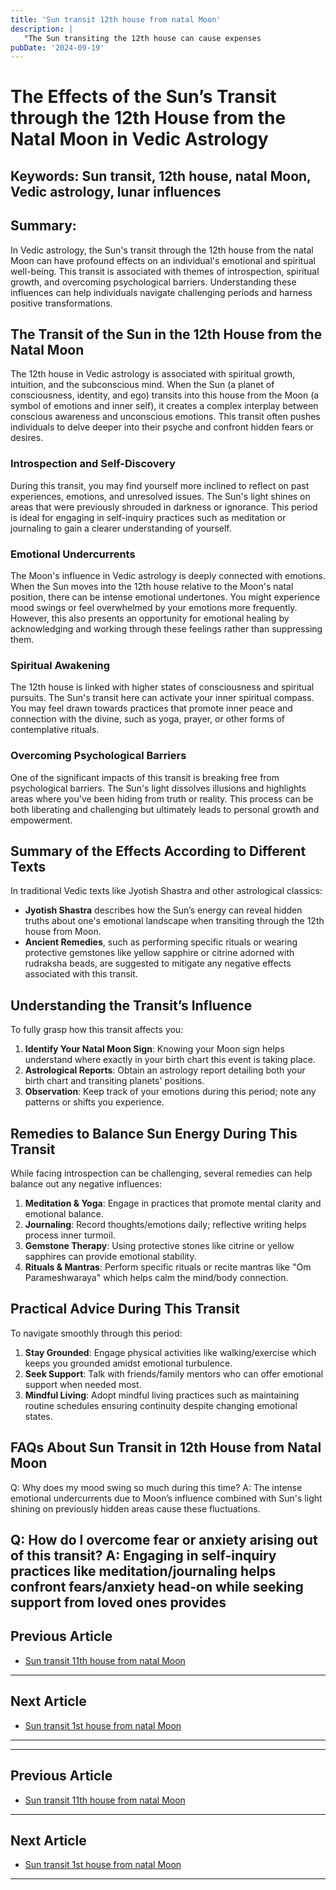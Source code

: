 ```yaml
---
title: 'Sun transit 12th house from natal Moon'
description: |
   "The Sun transiting the 12th house can cause expenses
pubDate: '2024-09-19'
---
```


# The Effects of the Sun’s Transit through the 12th House from the Natal Moon in Vedic Astrology

## Keywords: Sun transit, 12th house, natal Moon, Vedic astrology, lunar influences

## Summary:
In Vedic astrology, the Sun's transit through the 12th house from the natal Moon can have profound effects on an individual's emotional and spiritual well-being. This transit is associated with themes of introspection, spiritual growth, and overcoming psychological barriers. Understanding these influences can help individuals navigate challenging periods and harness positive transformations.

## The Transit of the Sun in the 12th House from the Natal Moon

The 12th house in Vedic astrology is associated with spiritual growth, intuition, and the subconscious mind. When the Sun (a planet of consciousness, identity, and ego) transits into this house from the Moon (a symbol of emotions and inner self), it creates a complex interplay between conscious awareness and unconscious emotions. This transit often pushes individuals to delve deeper into their psyche and confront hidden fears or desires.

### Introspection and Self-Discovery
During this transit, you may find yourself more inclined to reflect on past experiences, emotions, and unresolved issues. The Sun's light shines on areas that were previously shrouded in darkness or ignorance. This period is ideal for engaging in self-inquiry practices such as meditation or journaling to gain a clearer understanding of yourself.

### Emotional Undercurrents
The Moon's influence in Vedic astrology is deeply connected with emotions. When the Sun moves into the 12th house relative to the Moon's natal position, there can be intense emotional undertones. You might experience mood swings or feel overwhelmed by your emotions more frequently. However, this also presents an opportunity for emotional healing by acknowledging and working through these feelings rather than suppressing them.

### Spiritual Awakening
The 12th house is linked with higher states of consciousness and spiritual pursuits. The Sun's transit here can activate your inner spiritual compass. You may feel drawn towards practices that promote inner peace and connection with the divine, such as yoga, prayer, or other forms of contemplative rituals.

### Overcoming Psychological Barriers
One of the significant impacts of this transit is breaking free from psychological barriers. The Sun's light dissolves illusions and highlights areas where you've been hiding from truth or reality. This process can be both liberating and challenging but ultimately leads to personal growth and empowerment.

## Summary of the Effects According to Different Texts
In traditional Vedic texts like Jyotish Shastra and other astrological classics:
- **Jyotish Shastra** describes how the Sun’s energy can reveal hidden truths about one's emotional landscape when transiting through the 12th house from Moon.
- **Ancient Remedies**, such as performing specific rituals or wearing protective gemstones like yellow sapphire or citrine adorned with rudraksha beads, are suggested to mitigate any negative effects associated with this transit.

## Understanding the Transit’s Influence

To fully grasp how this transit affects you:

1. **Identify Your Natal Moon Sign**: Knowing your Moon sign helps understand where exactly in your birth chart this event is taking place.
2. **Astrological Reports**: Obtain an astrology report detailing both your birth chart and transiting planets' positions.
3. **Observation**: Keep track of your emotions during this period; note any patterns or shifts you experience.

## Remedies to Balance Sun Energy During This Transit

While facing introspection can be challenging, several remedies can help balance out any negative influences:

1. **Meditation & Yoga**: Engage in practices that promote mental clarity and emotional balance.
2. **Journaling**: Record thoughts/emotions daily; reflective writing helps process inner turmoil.
3. **Gemstone Therapy**: Using protective stones like citrine or yellow sapphires can provide emotional stability.
4. **Rituals & Mantras**: Perform specific rituals or recite mantras like "Om Parameshwaraya" which helps calm the mind/body connection.

## Practical Advice During This Transit

To navigate smoothly through this period:
1. **Stay Grounded**: Engage physical activities like walking/exercise which keeps you grounded amidst emotional turbulence.
2. **Seek Support**: Talk with friends/family mentors who can offer emotional support when needed most.
3. **Mindful Living**: Adopt mindful living practices such as maintaining routine schedules ensuring continuity despite changing emotional states.

## FAQs About Sun Transit in 12th House from Natal Moon

Q: Why does my mood swing so much during this time?
A: The intense emotional undercurrents due to Moon’s influence combined with Sun's light shining on previously hidden areas cause these fluctuations.

Q: How do I overcome fear or anxiety arising out of this transit?
A: Engaging in self-inquiry practices like meditation/journaling helps confront fears/anxiety head-on while seeking support from loved ones provides
---

## Previous Article
- [Sun transit 11th house from natal Moon](200111_Sun_transit_11th_house_from_natal_Moon.md)

---

## Next Article
- [Sun transit 1st house from natal Moon](200101_Sun_transit_1st_house_from_natal_Moon.md)

---
---

## Previous Article
- [Sun transit 11th house from natal Moon](200111_Sun_transit_11th_house_from_natal_Moon.md)

---

## Next Article
- [Sun transit 1st house from natal Moon](200101_Sun_transit_1st_house_from_natal_Moon.md)

---
